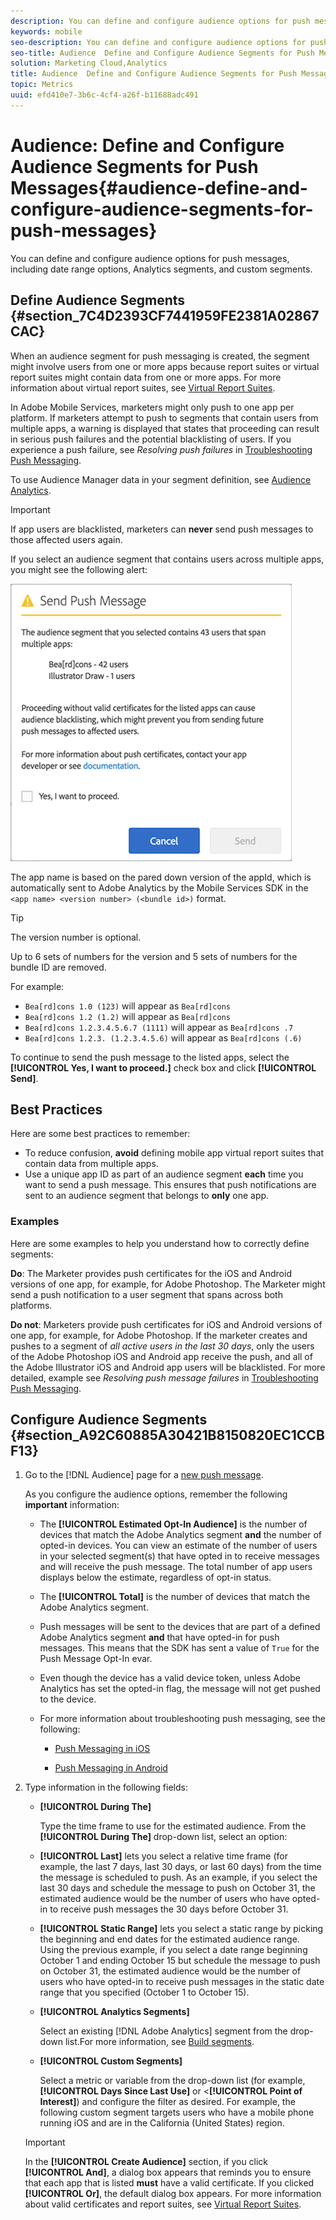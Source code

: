 ```yaml
---
description: You can define and configure audience options for push messages, including date range options, Analytics segments, and custom segments.
keywords: mobile
seo-description: You can define and configure audience options for push messages, including date range options, Analytics segments, and custom segments.
seo-title: Audience  Define and Configure Audience Segments for Push Messages
solution: Marketing Cloud,Analytics
title: Audience  Define and Configure Audience Segments for Push Messages
topic: Metrics
uuid: efd410e7-3b6c-4cf4-a26f-b11688adc491
---
```


# Audience: Define and Configure Audience Segments for Push Messages{#audience-define-and-configure-audience-segments-for-push-messages}

You can define and configure audience options for push messages, including date range options, Analytics segments, and custom segments.

## Define Audience Segments {#section_7C4D2393CF7441959FE2381A02867CAC}

When an audience segment for push messaging is created, the segment might involve users from one or more apps because report suites or virtual report suites might contain data from one or more apps. For more information about virtual report suites, see [Virtual Report Suites](/help/using/manage-apps/c-mob-vrs.md).

In Adobe Mobile Services, marketers might only push to one app per platform. If marketers attempt to push to segments that contain users from multiple apps, a warning is displayed that states that proceeding can result in serious push failures and the potential blacklisting of users. If you experience a push failure, see *Resolving push failures* in [Troubleshooting Push Messaging](/help/using/in-app-messaging/t-create-push-message/c-schedule-push-message.md).

To use Audience Manager data in your segment definition, see [Audience Analytics](https://docs-author-stg.corp.adobe.com/content/help/en/analytics/integration/audience-analytics/mc-audiences-aam.html). 

>[!IMPORTANT]
>
>If app users are blacklisted, marketers can **never** send push messages to those affected users again.

If you select an audience segment that contains users across multiple apps, you might see the following alert:

![multiple app name](assets/multiple_appname.png)

The app name is based on the pared down version of the appId, which is automatically sent to Adobe Analytics by the Mobile Services SDK in the `<app name> <version number> (<bundle id>)` format.

>[!TIP]
>
>The version number is optional.

Up to 6 sets of numbers for the version and 5 sets of numbers for the bundle ID are removed.

For example:

* `Bea[rd]cons 1.0 (123)` will appear as `Bea[rd]cons`
* `Bea[rd]cons 1.2 (1.2)` will appear as `Bea[rd]cons`
* `Bea[rd]cons 1.2.3.4.5.6.7 (1111)` will appear as `Bea[rd]cons .7`
* `Bea[rd]cons 1.2.3. (1.2.3.4.5.6)` will appear as `Bea[rd]cons (.6)`

To continue to send the push message to the listed apps, select the **[!UICONTROL Yes, I want to proceed.]** check box and click **[!UICONTROL Send]**.

## Best Practices

Here are some best practices to remember:

* To reduce confusion, **avoid** defining mobile app virtual report suites that contain data from multiple apps. 
* Use a unique app ID as part of an audience segment **each** time you want to send a push message.
  This ensures that push notifications are sent to an audience segment that belongs to **only** one app.

### Examples

Here are some examples to help you understand how to correctly define segments:

**Do**: The Marketer provides push certificates for the iOS and Android versions of one app, for example, for Adobe Photoshop. The Marketer might send a push notification to a user segment that spans across both platforms.

**Do not**: Marketers provide push certificates for iOS and Android versions of one app, for example, for Adobe Photoshop. If the marketer creates and pushes to a segment of *all active users in the last 30 days*, only the users of the Adobe Photoshop iOS and Android app receive the push, and all of the Adobe Illustrator iOS and Android app users will be blacklisted. For more detailed, example see *Resolving push message failures* in [Troubleshooting Push Messaging](../../in-app-messaging/t-create-push-message/c-troubleshooting-push-messaging.md#concept_8CECEBF5C278422796BAD09107DCED93).

## Configure Audience Segments {#section_A92C60885A30421B8150820EC1CCBF13}

1. Go to the [!DNL Audience] page for a [new push message](/help/using/in-app-messaging/t-create-push-message/t-create-push-message.md).

   As you configure the audience options, remember the following **important** information:

      * The **[!UICONTROL Estimated Opt-In Audience]** is the number of devices that match the Adobe Analytics segment **and** the number of opted-in devices.
      You can view an estimate of the number of users in your selected segment(s) that have opted in to receive messages and will receive the push message. The total number of app users displays below the estimate, regardless of opt-in status.
      * The **[!UICONTROL Total]** is the number of devices that match the Adobe Analytics segment.
      * Push messages will be sent to the devices that are part of a defined Adobe Analytics segment **and** that have opted-in for push messages.
      This means that the SDK has sent a value of `True` for the Push Message Opt-In evar.
      * Even though the device has a valid device token, unless Adobe Analytics has set the opted-in flag, the message will not get pushed to the device.
      * For more information about troubleshooting push messaging, see the following:

        * [Push Messaging in iOS](/help/en/mobile-services/ios/messaging-ios/push-messaging/push-messaging.md)

        * [Push Messaging in Android](/help/en/mobile-services/android/messaging-android/push-messaging/push-messaging.md)

1. Type information in the following fields:

   * **[!UICONTROL During The]**

      Type the time frame to use for the estimated audience. From the **[!UICONTROL During The]** drop-down list, select an option:

   * **[!UICONTROL Last]** lets you select a relative time frame (for example, the last 7 days, last 30 days, or last 60 days) from the time the message is scheduled to push. As an example, if you select the last 30 days and schedule the message to push on October 31, the estimated audience would be the number of users who have opted-in to receive push messages the 30 days before October 31.  
  
   * **[!UICONTROL Static Range]** lets you select a static range by picking the beginning and end dates for the estimated audience range. Using the previous example, if you select a date range beginning October 1 and ending October 15 but schedule the message to push on October 31, the estimated audience would be the number of users who have opted-in to receive push messages in the static date range that you specified (October 1 to October 15).

   * **[!UICONTROL Analytics Segments]**

      Select an existing [!DNL Adobe Analytics] segment from the drop-down list.For more information, see  [Build segments](https://docs.adobe.com/content/help/en/analytics/components/segmentation/segmentation-workflow/seg-build.html).

   * **[!UICONTROL Custom Segments]**

      Select a metric or variable from the drop-down list (for example, **[!UICONTROL Days Since Last Use]** or <**[!UICONTROL Point of Interest]**) and configure the filter as desired. For example, the following custom segment targets users who have a mobile phone running iOS and are in the California (United States) region.

   >[!IMPORTANT]
   >
   >In the **[!UICONTROL Create Audience]** section, if you click **[!UICONTROL And]**, a dialog box appears that reminds you to ensure that each app that is listed **must** have a valid certificate. If you clicked **[!UICONTROL Or]**, the default dialog box appears. For more information about valid certificates and report suites, see [Virtual Report Suites](/help/using/manage-apps/c-mob-vrs.md).
